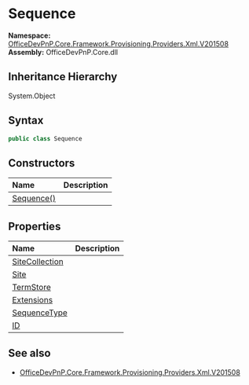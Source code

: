 # Sequence
  

**Namespace:** [OfficeDevPnP.Core.Framework.Provisioning.Providers.Xml.V201508](OfficeDevPnP.Core.Framework.Provisioning.Providers.Xml.V201508.md)  
**Assembly:** OfficeDevPnP.Core.dll  
## Inheritance Hierarchy
System.Object  

## Syntax
```C#
public class Sequence
```
## Constructors
|**Name**|**Description**|
|:-----|:-----|
| [Sequence()](OfficeDevPnP.Core.Framework.Provisioning.Providers.Xml.V201508.Sequence.ctor1.md) | 
## Properties
|**Name**|**Description**|
|:-----|:-----|
| [SiteCollection](OfficeDevPnP.Core.Framework.Provisioning.Providers.Xml.V201508.Sequence.SiteCollection.md) | 
| [Site](OfficeDevPnP.Core.Framework.Provisioning.Providers.Xml.V201508.Sequence.Site.md) | 
| [TermStore](OfficeDevPnP.Core.Framework.Provisioning.Providers.Xml.V201508.Sequence.TermStore.md) | 
| [Extensions](OfficeDevPnP.Core.Framework.Provisioning.Providers.Xml.V201508.Sequence.Extensions.md) | 
| [SequenceType](OfficeDevPnP.Core.Framework.Provisioning.Providers.Xml.V201508.Sequence.SequenceType.md) | 
| [ID](OfficeDevPnP.Core.Framework.Provisioning.Providers.Xml.V201508.Sequence.ID.md) | 
## See also
- [OfficeDevPnP.Core.Framework.Provisioning.Providers.Xml.V201508](OfficeDevPnP.Core.Framework.Provisioning.Providers.Xml.V201508.md)
